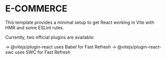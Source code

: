 # E-COMMERCE
This template provides a minimal setup to get React working in Vite with HMR and some ESLint rules.

Currently, two official plugins are available:

-> @vitejs/plugin-react uses Babel for Fast Refresh
-> @vitejs/plugin-react-swc uses SWC for Fast Refresh
